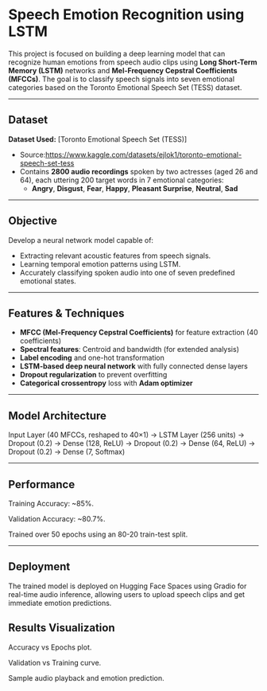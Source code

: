 # Speech Emotion Recognition using LSTM

This project is focused on building a deep learning model that can recognize human emotions from speech audio clips using **Long Short-Term Memory (LSTM)** networks and **Mel-Frequency Cepstral Coefficients (MFCCs)**. The goal is to classify speech signals into seven emotional categories based on the Toronto Emotional Speech Set (TESS) dataset.

---

## Dataset

**Dataset Used:** [Toronto Emotional Speech Set (TESS)]  
- Source:https://www.kaggle.com/datasets/ejlok1/toronto-emotional-speech-set-tess
- Contains **2800 audio recordings** spoken by two actresses (aged 26 and 64), each uttering 200 target words in 7 emotional categories:
  - **Angry**, **Disgust**, **Fear**, **Happy**, **Pleasant Surprise**, **Neutral**, **Sad**

---

## Objective

Develop a neural network model capable of:
- Extracting relevant acoustic features from speech signals.
- Learning temporal emotion patterns using LSTM.
- Accurately classifying spoken audio into one of seven predefined emotional states.

---

##  Features & Techniques

- **MFCC (Mel-Frequency Cepstral Coefficients)** for feature extraction (40 coefficients)
- **Spectral features**: Centroid and bandwidth (for extended analysis)
- **Label encoding** and one-hot transformation
- **LSTM-based deep neural network** with fully connected dense layers
- **Dropout regularization** to prevent overfitting
- **Categorical crossentropy** loss with **Adam optimizer**

---

##  Model Architecture

Input Layer (40 MFCCs, reshaped to 40×1)
→ LSTM Layer (256 units)
→ Dropout (0.2)
→ Dense (128, ReLU)
→ Dropout (0.2)
→ Dense (64, ReLU)
→ Dropout (0.2)
→ Dense (7, Softmax)

---

## Performance
Training Accuracy: ~85%.

Validation Accuracy: ~80.7%.

Trained over 50 epochs using an 80-20 train-test split.

---

## Deployment

The trained model is deployed on Hugging Face Spaces using Gradio for real-time audio inference, allowing users to upload speech clips and get immediate emotion predictions.

## Results Visualization
Accuracy vs Epochs plot.

Validation vs Training curve.

Sample audio playback and emotion prediction.
